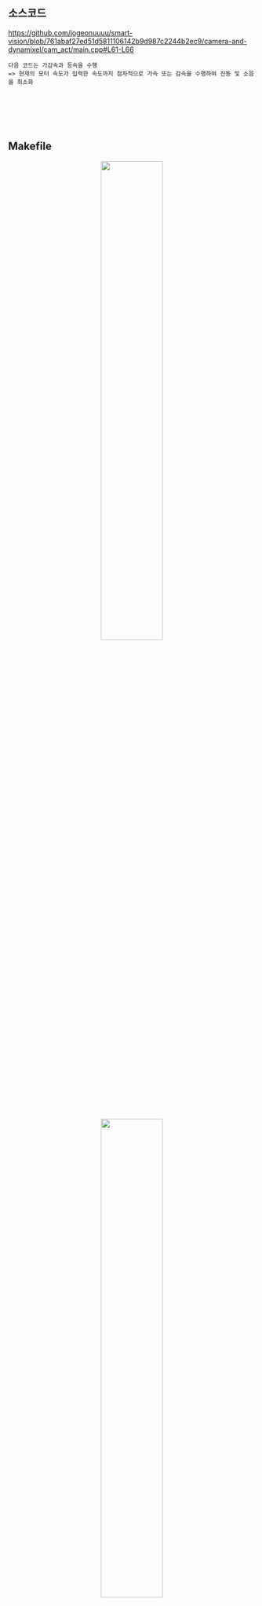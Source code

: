 소스코드
----
 https://github.com/jogeonuuuu/smart-vision/blob/761abaf27ed51d5811106142b9d987c2244b2ec9/camera-and-dynamixel/cam_act/main.cpp#L61-L66
 ```
 다음 코드는 가감속과 등속을 수행
 => 현재의 모터 속도가 입력한 속도까지 점차적으로 가속 또는 감속을 수행하여 진동 및 소음을 최소화
 ```


<br/><br/><br/><br/>


Makefile
----
<p align="center">
<img src="https://github.com/user-attachments/assets/2630bf1a-b455-4bde-912d-f4c02d6b84d6" width="50%" height="50%"/>
<img src="https://github.com/user-attachments/assets/1fbce266-5b28-4726-8d9e-787ea6671a99" width="50%" height="50%"/>
</p>


https://github.com/jogeonuuuu/smart-vision/blob/4441b05cd43aafd5ccb6ef5e6a42592b6376f7b9/cam-act/Makefile#L1-L18
- **Line 3** & **Line 4** :
  - **표준 라이브러리**가 아닌 **사용자 라이브러리**를 사용하기 위해서는 GCC 명령어 설정이 필요
    ```
    <GCC 명령어 옵션>
    
    - I<header_dir> : 사용자 라이브러리의 헤더파일 경로 지정 (선행처리 단계)
    - l<lib_name> : 라이브러리 (목적)파일
    - L<lib_dir(path)> : 라이브러리 (목적)파일 경로
                         동적라이브러리(so) 경로는 라이브러리 설치시 /usr/lib 아래에 설치됨
                         운영체제 설정파일(/etc/ld.so.conf)에 경로가 저장되어 설정이 필요없음
                         -lrt 옵션 : 실시간 기능을 제공하는 'librt' 라이브러리를 링크하는 옵션 
    ```
    [시스템 설정 파일(/etc/ld.so.conf)](https://blog.naver.com/demonic3540/222396863191)

  - **pkg-config :** 헤더파일경로, 라이브러리 파일을 자동으로 찾아주는 명령어
    ```
    - 설치된 라이브러리 목록 : --list-all
    - 헤더파일 경로 : --cflags
    - 라이브러리 파일 : --libs
    ```
  - 컴파일러가 헤더파일 경로, 라이브러리 목적파일 및 경로를 모르기 때문에 직접 설정을 해주는 것

<br/>

- **Line 9~10** : 
  - 실행파일(TARGET)을 만드는 규칙(Rule) -> **링크 규칙**
  - Makefile의 첫번째 Rule이 실행파일을 생성하는 것이어야 함
  - 실행파일을 만들기위한 목적파일이 없을 때 컴파일 규칙이 먼저 실행됨

<br/>

- **Line 11~14** : 목적파일(OBJS)을 만드는 규칙(Rule) -> **컴파일 규칙**

<br/>

- **Line 16~18** : 'clean'은 파일이 아님. target을 만들기위한 prerequisites(필요항목)이 되는 오류를 방지하기위해 명시


<br/><br/><br/><br/>


실행결과
----
https://github.com/user-attachments/assets/87723293-bbed-4f0b-8059-282dafb4a0aa
